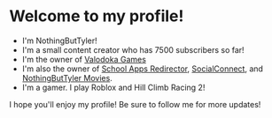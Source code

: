 # Welcome to my profile!
- I'm NothingButTyler!
- I'm a small content creator who has 7500 subscribers so far!
- I'm the owner of <a href="//valodokagames.github.io">Valodoka Games</a>
- I'm also the owner of <a href="//schoolappsredirector.github.io">School Apps Redirector</a>, <a href="//social-connect.github.io">SocialConnect</a>, and <a href="//nothingbuttyler.github.io/movies">NothingButTyler Movies</a>.
- I'm a gamer. I play Roblox and Hill Climb Racing 2!

I hope you'll enjoy my profile! Be sure to follow me for more updates!
